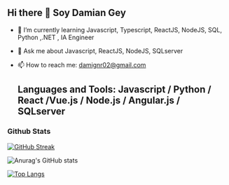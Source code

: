 ## Hi there 👋 Soy Damian Gey



- 🌱 I’m currently learning Javascript, Typescript, ReactJS, NodeJS, SQL, Python ,.NET , IA Engineer
- 💬 Ask me about Javascript, ReactJS, NodeJS, SQLserver
- 📫 How to reach me: damignr02@gmail.com


  ## Languages and Tools: Javascript / Python / React /Vue.js / Node.js / Angular.js / SQLserver 

### Github Stats

[![GitHub Streak](https://github-readme-streak-stats.herokuapp.com?user=DamianCode28&hide_border=FALSO&short_numbers=FALSO)](https://git.io/streak-stats)

![Anurag's GitHub stats](https://github-readme-stats.vercel.app/api?username=anuraghazra&show_icons=true&theme=radical)

[![Top Langs](https://github-readme-stats.vercel.app/api/top-langs/?username=anuraghazra&layout=donut)](https://github.com/anuraghazra/github-readme-stats)
